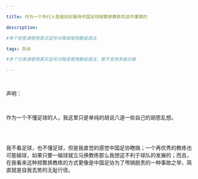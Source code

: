 ```yaml
---

title: 作为一个外行人我是如何看待中国足球频繁换教练的这件事情的

description: 

#多个标签请使用英文逗号分隔或使用数组语法

tags: 杂谈

#多个分类请使用英文逗号分隔或使用数组语法，暂不支持多级分类

---
```


<br/>

声明：

<br/>

作为一个不懂足球的人，我这里只是单纯的胡说八道一些自己的胡思乱想。

<br/>
<br/>

我不看足球，也不懂足球，但是我直觉的感觉中国足协瞎搞；一个再优秀的教练也可能输球，如果只要一输球就立马换教练那么我想这不利于球队的发展的；而且，在我看来这种频繁换教练的方式更像是中国足协为了甩锅脱责的一种事故之举，简直就是自我去势的无耻行径。


<br/>
<br/>